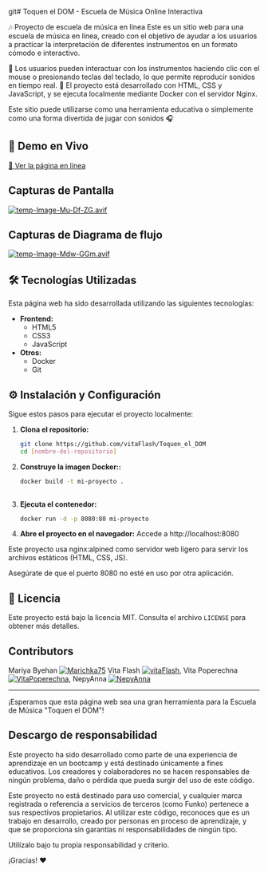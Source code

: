 git# Toquen el DOM - Escuela de Música Online Interactiva

🎶 Proyecto de escuela de música en línea
Este es un sitio web para una escuela de música en línea, creado con el objetivo de ayudar a los usuarios a practicar la interpretación de diferentes instrumentos en un formato cómodo e interactivo.

🔹 Los usuarios pueden interactuar con los instrumentos haciendo clic con el mouse o presionando teclas del teclado, lo que permite reproducir sonidos en tiempo real.
🔹 El proyecto está desarrollado con HTML, CSS y JavaScript, y se ejecuta localmente mediante Docker con el servidor Nginx.

Este sitio puede utilizarse como una herramienta educativa o simplemente como una forma divertida de jugar con sonidos 🎧

## 🚀 Demo en Vivo

[🔗 Ver la página en línea](https://vitaflash.github.io/Toquen_el_DOM)

## Capturas de Pantalla

[![temp-Image-Mu-Df-ZG.avif](https://i.postimg.cc/kghQh05s/temp-Image-Mu-Df-ZG.avif)](https://postimg.cc/sM7GM07G)

## Capturas de Diagrama de flujo

[![temp-Image-Mdw-GGm.avif](https://i.postimg.cc/9Xpqn689/temp-Image-Mdw-GGm.avif)](https://postimg.cc/2316qKfj)

## 🛠️ Tecnologías Utilizadas

Esta página web ha sido desarrollada utilizando las siguientes tecnologías:

* **Frontend:**
    * HTML5
    * CSS3
    * JavaScript 
* **Otros:**
    * Docker
    * Git

## ⚙️ Instalación y Configuración

Sigue estos pasos para ejecutar el proyecto localmente:

1.  **Clona el repositorio:**
    ```bash
    git clone https://github.com/vitaFlash/Toquen_el_DOM
    cd [nombre-del-repositorio]

2.  **Construye la imagen Docker::**
    ```bash
    docker build -t mi-proyecto .
   
    ```

3.  **Ejecuta el contenedor:**
    ```bash
    docker run -d -p 8080:80 mi-proyecto
    ```

4.  **Abre el proyecto en el navegador:**
   Accede a http://localhost:8080

   Este proyecto usa nginx:alpined como servidor web ligero para servir los archivos estáticos (HTML, CSS, JS).

   Asegúrate de que el puerto 8080 no esté en uso por otra aplicación. 

## 📄 Licencia

Este proyecto está bajo la licencia MIT. Consulta el archivo `LICENSE` para obtener más detalles.

## Contributors
Mariya Byehan [![Marichka75](https://img.icons8.com/ios-glyphs/30/000000/github.png)](https://github.com/Marichka75)
Vita Flash [![vitaFlash](https://img.icons8.com/ios-glyphs/30/000000/github.png)](https://github.com/vitaFlash),
Vita Poperechna [![VitaPoperechna](https://img.icons8.com/ios-glyphs/30/000000/github.png)](https://github.com/VitaPoperechna),
NepyAnna [![NepyAnna](https://img.icons8.com/ios-glyphs/30/000000/github.png)](https://github.com/NepyAnna)

---
¡Esperamos que esta página web sea una gran herramienta para la Escuela de Música "Toquen el DOM"!

## Descargo de responsabilidad
Este proyecto ha sido desarrollado como parte de una experiencia de aprendizaje en un bootcamp y está destinado únicamente a fines educativos. Los creadores y colaboradores no se hacen responsables de ningún problema, daño o pérdida que pueda surgir del uso de este código.

Este proyecto no está destinado para uso comercial, y cualquier marca registrada o referencia a servicios de terceros (como Funko) pertenece a sus respectivos propietarios. Al utilizar este código, reconoces que es un trabajo en desarrollo, creado por personas en proceso de aprendizaje, y que se proporciona sin garantías ni responsabilidades de ningún tipo.

Utilízalo bajo tu propia responsabilidad y criterio.

¡Gracias! ❤️